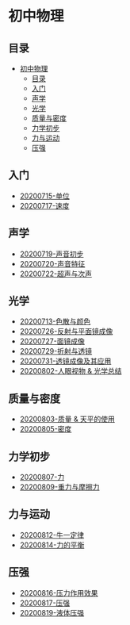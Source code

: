 # 初中物理

## 目录

<!-- @import "[TOC]" {cmd="toc" depthFrom=1 depthTo=6 orderedList=false} -->

<!-- code_chunk_output -->

- [初中物理](#初中物理)
  - [目录](#目录)
  - [入门](#入门)
  - [声学](#声学)
  - [光学](#光学)
  - [质量与密度](#质量与密度)
  - [力学初步](#力学初步)
  - [力与运动](#力与运动)
  - [压强](#压强)

<!-- /code_chunk_output -->

## 入门
* [20200715-单位](./ch1/README.html)
* [20200717-速度](./ch1/20200717.html)

## 声学
* [20200719-声音初步](./ch3/0719.html)
* [20200720-声音特征](./ch3/0720.html)
* [20200722-超声与次声](./ch3/0722.html)

## 光学

* [20200713-色散与颜色](./light/20200713.html)
* [20200726-反射与平面镜成像](./ch4/20200726.html)
* [20200727-面镜成像](./ch4/20200727.html)
* [20200729-折射与透镜](./ch4/20200729.html)
* [20200731-透镜成像及其应用](./ch4/20200731.html)
* [20200802-人眼视物 & 光学总结](./ch4/20200802.html)

## 质量与密度

* [20200803-质量 & 天平的使用](./ch5/0803.html)
* [20200805-密度](./ch5/0805.html)

## 力学初步

* [20200807-力](./ch6/0807.html)
* [20200809-重力与摩擦力](./ch6/0809.html)

## 力与运动

* [20200812-牛一定律](./ch7/0812.html)
* [20200814-力的平衡](./ch7/0814.html)

## 压强

* [20200816-压力作用效果](./ch8/0816.html)
* [20200817-压强](./ch8/0817.html)
* [20200819-液体压强](./ch8/0819.html)